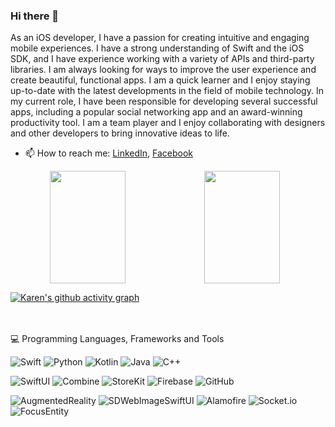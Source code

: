 ### Hi there 👋

As an iOS developer, I have a passion for creating intuitive and engaging mobile experiences. I have a strong understanding of Swift and the iOS SDK, and I have experience working with a variety of APIs and third-party libraries. I am always looking for ways to improve the user experience and create beautiful, functional apps. I am a quick learner and I enjoy staying up-to-date with the latest developments in the field of mobile technology. In my current role, I have been responsible for developing several successful apps, including a popular social networking app and an award-winning productivity tool. I am a team player and I enjoy collaborating with designers and other developers to bring innovative ideas to life.

- 📫 How to reach me: [LinkedIn](https://www.linkedin.com/in/karen-mirakyan/), [Facebook](https://www.facebook.com/karen.mirakyan/)

<p align="center">
  <a href="https://github.com/karenxpn" width="100%" style="display:flex">
    <img height="180em" width="49%" src="https://github-readme-stats-eight-theta.vercel.app/api?username=karenxpn&show_icons=true&theme=algolia&include_all_commits=true&count_private=true"/>
    <img height="180em" width="49%" src="https://github-readme-stats-eight-theta.vercel.app/api/top-langs/?username=karenxpn&layout=compact&langs_count=8&theme=algolia"/>
  </a>
</p>


[![Karen's github activity graph](https://github-readme-activity-graph.vercel.app/graph?username=karenxpn&theme=react-dark)](https://github.com/ashutosh00710/github-readme-activity-graph)

<br></br>
💻  Programming Languages, Frameworks and Tools

![Swift](https://img.shields.io/badge/Code-Swift-informational?style=plastic&logo=Swift&logoColor=white)
![Python](https://img.shields.io/badge/Code-Python-informational?style=plastic&logo=Python&logoColor=white)
![Kotlin](https://img.shields.io/badge/Code-Kotlin-informational?sstyle=plastic&logo=Kotlin)
![Java](https://img.shields.io/badge/Code-Java-informational?style=plastic&logo=Java)
![C++](https://img.shields.io/badge/Code-C++-informational?style=plastic&logo=C++)

![SwiftUI](https://img.shields.io/badge/-SwiftUI-05122A?style=plastic&logo=Swift&logoColor=white)
![Combine](https://img.shields.io/badge/-Combine-05122A?style=plastic&logo=Apple)
![StoreKit](https://img.shields.io/badge/-StoreKit-05122A?style=plastic&logo=Apple)
![Firebase](https://img.shields.io/badge/-Firebase-05122A?style=plastic&logo=Firebase)
![GitHub](https://img.shields.io/badge/-GitHub-05122A?style=flat&logo=github)

![AugmentedReality](https://img.shields.io/badge/AugmentedReality-informational?style=plastic&logo=Apple)
![SDWebImageSwiftUI](https://img.shields.io/badge/SDWebImageSwiftUI-informational?style=plastic&logo=GitHub)
![Alamofire](https://img.shields.io/badge/Alamofire-informational?style=plastic&logo=GitHub)
![Socket.io](https://img.shields.io/badge/Socket.io-informational?style=plastic&logo=GitHub)
![FocusEntity](https://img.shields.io/badge/FocusEntity-informational?style=plastic&logo=GitHub)


<!--
**KALIMI/KALIMI** is a ✨ _special_ ✨ repository because its `README.md` (this file) appears on your GitHub profile.

Here are some ideas to get you started:

- 🌱 I’m currently learning ...
- 👯 I’m looking to collaborate on ...
- 🤔 I’m looking for help with ...
- 💬 Ask me about ...
- 😄 Pronouns: ...
- ⚡ Fun fact: ...
-->
